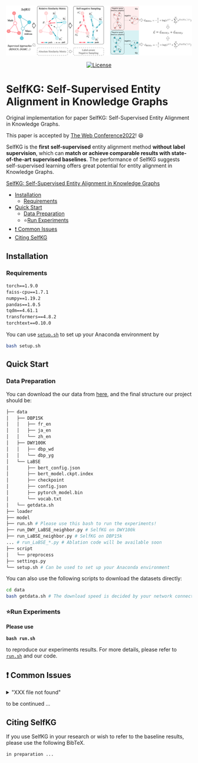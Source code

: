 <img src="img/combine.png" style="zoom:100%;" />

<p align="center"><a href="https://github.com/THUDM/SelfKG/blob/main/LICENSE"><img alt="License" src="https://img.shields.io/github/license/THUDM/SelfKG" /></a>

# SelfKG: Self-Supervised Entity Alignment in Knowledge Graphs

Original implementation for paper SelfKG: Self-Supervised Entity Alignment in Knowledge Graphs.   

This paper is accepted by  [The Web Conference2022](https://www2022.thewebconf.org/)! :satisfied:

SelfKG is the **first** **self-supervised** entity alignment method **without label supervision**, which can **match or achieve comparable results with state-of-the-art supervised baselines**. The performance of SelfKG suggests self-supervised learning offers great potential for entity alignment in Knowledge Graphs.

[SelfKG: Self-Supervised Entity Alignment in Knowledge Graphs](https://arxiv.org/abs/2203.01044)

- [Installation](#installation)
  - [Requirements](#requirements)
- [Quick Start](#quick-start)
  - [Data Preparation](#data-preparation)
  - :star:[Run Experiments](#run-experiments)
- [❗ Common Issues](#-common-issues)
- [Citing SelfKG](#citing-selfkg)

## Installation

### Requirements

```txt
torch==1.9.0
faiss-cpu==1.7.1
numpy==1.19.2
pandas==1.0.5
tqdm==4.61.1
transformers==4.8.2
torchtext==0.10.0
```

You can use [`setup.sh`](https://github.com/THUDM/SelfKG/blob/main/setup.sh) to set up your Anaconda environment by

```bash
bash setup.sh
```



## Quick Start

### Data Preparation

You can download the our data from [here](https://zenodo.org/record/6326870#.YiI2K6tBxPY), and the final structure our project should be:

```bash
├── data
│   ├── DBP15K
│   │   ├── fr_en
│   │   ├── ja_en
│   │   └── zh_en
│   ├── DWY100K
│   │   ├── dbp_wd
│   │   └── dbp_yg
│   └── LaBSE
│       ├── bert_config.json
│       ├── bert_model.ckpt.index
│       ├── checkpoint
│       ├── config.json
│       ├── pytorch_model.bin
│       └── vocab.txt
│   └── getdata.sh
├── loader
├── model
├── run.sh # Please use this bash to run the experiments!
├── run_DWY_LaBSE_neighbor.py # SelfKG on DWY100k
├── run_LaBSE_neighbor.py # SelfKG on DBP15k
... # run_LaBSE_*.py # Ablation code will be available soon
├── script
│   └── preprocess
├── settings.py
└── setup.sh # Can be used to set up your Anaconda environment
```

You can also use the following scripts to download the datasets directly:

```bash
cd data
bash getdata.sh # The download speed is decided by your network connection. If it's pretty slow, please directly download the datasets from the website as mentioned before.
```

### :star:Run Experiments

**Please use**

**`bash run.sh`**

 to reproduce our experiments results. For more details, please refer to [`run.sh`](https://github.com/THUDM/SelfKG/blob/main/run.sh) and our code.

## ❗ Common Issues

<details>
<summary>
"XXX file not found"
</summary>
<br/>
Please make sure you've downloaded all the dataset according to README.
</details>


to be continued ...


## Citing SelfKG

If you use SelfKG in your research or wish to refer to the baseline results, please use the following BibTeX.

```
in preparation ...
```
